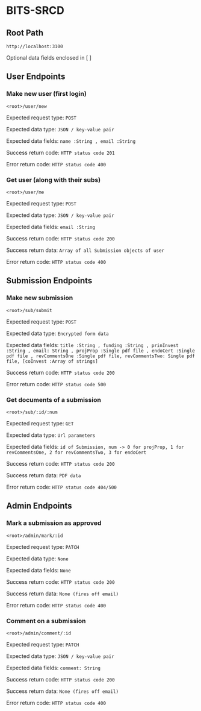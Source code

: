 # BITS-SRCD

## Root Path

`http://localhost:3100`

Optional data fields enclosed in [ ]

## User Endpoints

### Make new user (first login)

`<root>/user/new`

Expected request type: `POST`

Expected data type: `JSON / key-value pair`

Expected data fields: `name :String , email :String`

Success return code: `HTTP status code 201`

Error return code: `HTTP status code 400`

### Get user (along with their subs)

`<root>/user/me`

Expected request type: `POST`

Expected data type: `JSON / key-value pair`

Expected data fields: `email :String`

Success return code: `HTTP status code 200`

Success return data: `Array of all Submission objects of user`

Error return code: `HTTP status code 400`

## Submission Endpoints

### Make new submission

`<root>/sub/submit`

Expected request type: `POST`

Expected data type: `Encrypted form data`

Expected data fields: `title :String , funding :String , prinInvest :String , email: String , projProp :Single pdf file , endoCert :Single pdf file , revCommentsOne :Single pdf file, revCommentsTwo: Single pdf file, [coInvest :Array of strings]`

Success return code: `HTTP status code 200`

Error return code: `HTTP status code 500`

### Get documents of a submission

`<root>/sub/:id/:num`

Expected request type: `GET`

Expected data type: `Url parameters`

Expected data fields: `id of Submission, num -> 0 for projProp, 1 for revCommentsOne, 2 for revCommentsTwo, 3 for endoCert`

Success return code: `HTTP status code 200`

Success return data: `PDF data`

Error return code: `HTTP status code 404/500`

## Admin Endpoints

### Mark a submission as approved

`<root>/admin/mark/:id`

Expected request type: `PATCH`

Expected data type: `None`

Expected data fields: `None`

Success return code: `HTTP status code 200`

Success return data: `None (fires off email)`

Error return code: `HTTP status code 400`

### Comment on a submission

`<root>/admin/comment/:id`

Expected request type: `PATCH`

Expected data type: `JSON / key-value pair`

Expected data fields: `comment: String`

Success return code: `HTTP status code 200`

Success return data: `None (fires off email)`

Error return code: `HTTP status code 400`
